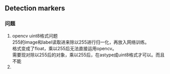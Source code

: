 ## Detection markers

### 问题
1. opencv uint8格式问题  
   255的image和label读取进来除以255进行归一化，再放入网络训练。  
   格式变成了float，乘以255后无法直接运用opencv。  
   需要现对除以255后的对象，乘以255后，在astype成uint8格式才可以。而且不能
2. 
<!--stackedit_data:
eyJoaXN0b3J5IjpbLTM3NTY1MzMxNF19
-->